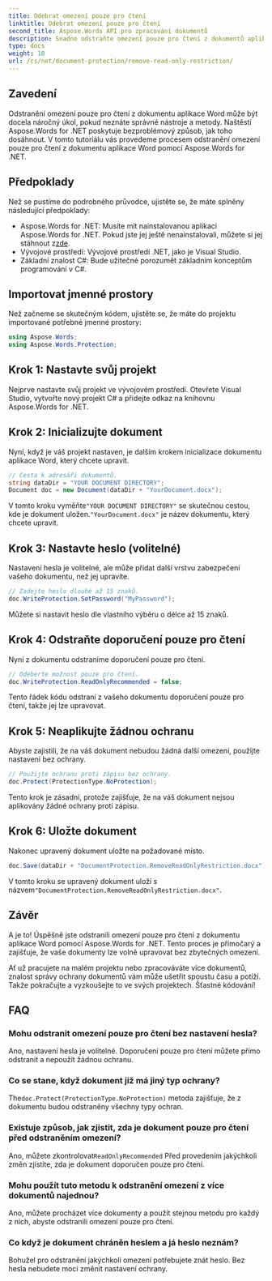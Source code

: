 ```yaml
---
title: Odebrat omezení pouze pro čtení
linktitle: Odebrat omezení pouze pro čtení
second_title: Aspose.Words API pro zpracování dokumentů
description: Snadno odstraňte omezení pouze pro čtení z dokumentů aplikace Word pomocí Aspose.Words for .NET s naším podrobným průvodcem krok za krokem. Ideální pro vývojáře.
type: docs
weight: 10
url: /cs/net/document-protection/remove-read-only-restriction/
---
```

## Zavedení

Odstranění omezení pouze pro čtení z dokumentu aplikace Word může být docela náročný úkol, pokud neznáte správné nástroje a metody. Naštěstí Aspose.Words for .NET poskytuje bezproblémový způsob, jak toho dosáhnout. V tomto tutoriálu vás provedeme procesem odstranění omezení pouze pro čtení z dokumentu aplikace Word pomocí Aspose.Words for .NET.

## Předpoklady

Než se pustíme do podrobného průvodce, ujistěte se, že máte splněny následující předpoklady:

-  Aspose.Words for .NET: Musíte mít nainstalovanou aplikaci Aspose.Words for .NET. Pokud jste jej ještě nenainstalovali, můžete si jej stáhnout z[zde](https://releases.aspose.com/words/net/).
- Vývojové prostředí: Vývojové prostředí .NET, jako je Visual Studio.
- Základní znalost C#: Bude užitečné porozumět základním konceptům programování v C#.

## Importovat jmenné prostory

Než začneme se skutečným kódem, ujistěte se, že máte do projektu importované potřebné jmenné prostory:

```csharp
using Aspose.Words;
using Aspose.Words.Protection;
```

## Krok 1: Nastavte svůj projekt

Nejprve nastavte svůj projekt ve vývojovém prostředí. Otevřete Visual Studio, vytvořte nový projekt C# a přidejte odkaz na knihovnu Aspose.Words for .NET.

## Krok 2: Inicializujte dokument

Nyní, když je váš projekt nastaven, je dalším krokem inicializace dokumentu aplikace Word, který chcete upravit.

```csharp
// Cesta k adresáři dokumentů.
string dataDir = "YOUR DOCUMENT DIRECTORY";
Document doc = new Document(dataDir + "YourDocument.docx");
```

 V tomto kroku vyměňte`"YOUR DOCUMENT DIRECTORY"` se skutečnou cestou, kde je dokument uložen.`"YourDocument.docx"` je název dokumentu, který chcete upravit.

## Krok 3: Nastavte heslo (volitelné)

Nastavení hesla je volitelné, ale může přidat další vrstvu zabezpečení vašeho dokumentu, než jej upravíte.

```csharp
// Zadejte heslo dlouhé až 15 znaků.
doc.WriteProtection.SetPassword("MyPassword");
```

Můžete si nastavit heslo dle vlastního výběru o délce až 15 znaků.

## Krok 4: Odstraňte doporučení pouze pro čtení

Nyní z dokumentu odstraníme doporučení pouze pro čtení.

```csharp
// Odeberte možnost pouze pro čtení.
doc.WriteProtection.ReadOnlyRecommended = false;
```

Tento řádek kódu odstraní z vašeho dokumentu doporučení pouze pro čtení, takže jej lze upravovat.

## Krok 5: Neaplikujte žádnou ochranu

Abyste zajistili, že na váš dokument nebudou žádná další omezení, použijte nastavení bez ochrany.

```csharp
// Použijte ochranu proti zápisu bez ochrany.
doc.Protect(ProtectionType.NoProtection);
```

Tento krok je zásadní, protože zajišťuje, že na váš dokument nejsou aplikovány žádné ochrany proti zápisu.

## Krok 6: Uložte dokument

Nakonec upravený dokument uložte na požadované místo.

```csharp
doc.Save(dataDir + "DocumentProtection.RemoveReadOnlyRestriction.docx");
```

 V tomto kroku se upravený dokument uloží s názvem`"DocumentProtection.RemoveReadOnlyRestriction.docx"`.

## Závěr

A je to! Úspěšně jste odstranili omezení pouze pro čtení z dokumentu aplikace Word pomocí Aspose.Words for .NET. Tento proces je přímočarý a zajišťuje, že vaše dokumenty lze volně upravovat bez zbytečných omezení. 

Ať už pracujete na malém projektu nebo zpracováváte více dokumentů, znalost správy ochrany dokumentů vám může ušetřit spoustu času a potíží. Takže pokračujte a vyzkoušejte to ve svých projektech. Šťastné kódování!

## FAQ

### Mohu odstranit omezení pouze pro čtení bez nastavení hesla?

Ano, nastavení hesla je volitelné. Doporučení pouze pro čtení můžete přímo odstranit a nepoužít žádnou ochranu.

### Co se stane, když dokument již má jiný typ ochrany?

 The`doc.Protect(ProtectionType.NoProtection)` metoda zajišťuje, že z dokumentu budou odstraněny všechny typy ochran.

### Existuje způsob, jak zjistit, zda je dokument pouze pro čtení před odstraněním omezení?

 Ano, můžete zkontrolovat`ReadOnlyRecommended` Před provedením jakýchkoli změn zjistíte, zda je dokument doporučen pouze pro čtení.

### Mohu použít tuto metodu k odstranění omezení z více dokumentů najednou?

Ano, můžete procházet více dokumenty a použít stejnou metodu pro každý z nich, abyste odstranili omezení pouze pro čtení.

### Co když je dokument chráněn heslem a já heslo neznám?

Bohužel pro odstranění jakýchkoli omezení potřebujete znát heslo. Bez hesla nebudete moci změnit nastavení ochrany.